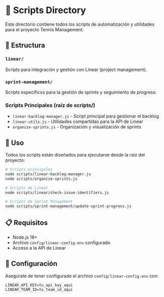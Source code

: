 # 📁 Scripts Directory

Este directorio contiene todos los scripts de automatización y utilidades para el proyecto Tennis Management.

## 📂 Estructura

### `linear/`
Scripts para integración y gestión con Linear (project management).

### `sprint-management/`
Scripts específicos para la gestión de sprints y seguimiento de progreso.

### Scripts Principales (raíz de scripts/)
- `linear-backlog-manager.js` - Script principal para gestionar el backlog
- `linear-utils.js` - Utilidades compartidas para la API de Linear
- `organize-sprints.js` - Organización y visualización de sprints

## 🚀 Uso

Todos los scripts están diseñados para ejecutarse desde la raíz del proyecto:

```bash
# Scripts principales
node scripts/linear-backlog-manager.js
node scripts/organize-sprints.js

# Scripts de Linear
node scripts/linear/check-issue-identifiers.js

# Scripts de Sprint Management
node scripts/sprint-management/update-sprint-progress.js
```

## 📋 Requisitos

- Node.js 18+
- Archivo `config/linear-config.env` configurado
- Acceso a la API de Linear

## 🔧 Configuración

Asegúrate de tener configurado el archivo `config/linear-config.env` con:
```
LINEAR_API_KEY=tu_api_key_aqui
LINEAR_TEAM_ID=tu_team_id_aqui
```
